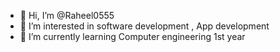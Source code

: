 - 👋 Hi, I’m @Raheel0555
- 👀 I’m interested in software development , App development 
- 🌱 I’m currently learning Computer engineering 1st year 
  




